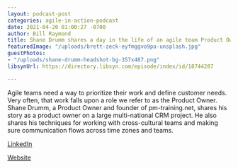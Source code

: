 ```yaml
---
layout: podcast-post
categories: agile-in-action-podcast
date: 2021-04-20 01:00:27 -0700
author: Bill Raymond
title: Shane Drumm shares a day in the life of an agile team Product Owner
featuredImage: "/uploads/brett-zeck-eyfmggvo9pa-unsplash.jpg"
guestPhotos:
- "/uploads/shane-drumm-headshot-bg-357x487.png"
libsynUrl: https://directory.libsyn.com/episode/index/id/18744287

---
```

Agile teams need a way to prioritize their work and define customer needs. Very often, that work falls upon a role we refer to as the Product Owner. Shane Drumm, a Product Owner and founder of pm-training.net, shares his story as a product owner on a large multi-national CRM project. He also shares his techniques for working with cross-cultural teams and making sure communication flows across time zones and teams.

[LinkedIn](https://www.linkedin.com/in/shanedrumm/ "LinkedIn")

[Website](pm-training.net "Website")